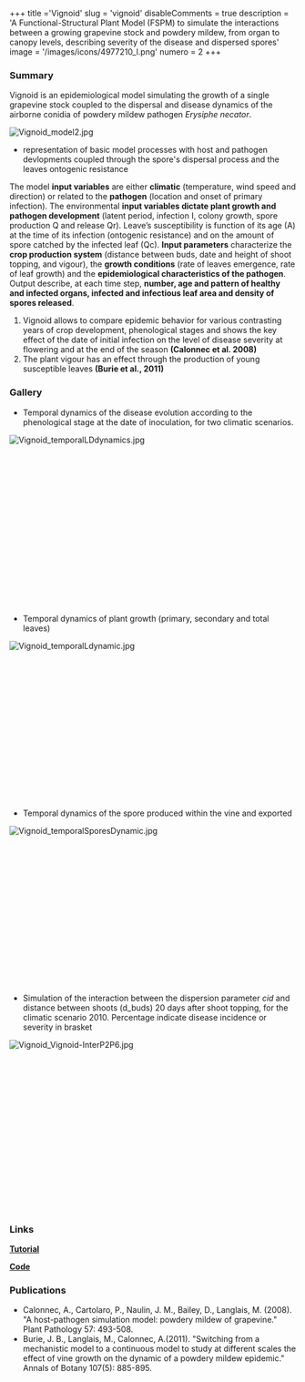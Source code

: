 +++
title ='Vignoid'
slug = 'vignoid'
disableComments = true
description = 'A Functional-Structural Plant Model (FSPM) to simulate the interactions between a growing grapevine stock and powdery mildew, from organ to canopy levels, describing severity of the disease and dispersed spores'
image = '/images/icons/4977210_l.png'
numero = 2
+++


<!--# Vignoid-->

### Summary

Vignoid is an epidemiological model simulating the growth of a single grapevine stock coupled to the dispersal and disease dynamics of the airborne conidia of powdery mildew pathogen *Erysiphe necator*. 
<div style="align: center; width: 50%">
	
  ![Vignoid_model2.jpg](/images/vignoid/model2.jpg)
	
</div>

- representation of basic model processes with host and pathogen devlopments coupled through the spore's dispersal process and the leaves ontogenic resistance

The model **input variables** are either **climatic** (temperature, wind speed and direction) or related to the **pathogen** (location and onset of primary infection). The environmental **input variables dictate plant growth and pathogen development** (latent period, infection I, colony growth, spore production Q and release Qr). Leave’s susceptibility is function of its age (A) at the time of its infection (ontogenic resistance) and on the amount of spore catched by the infected leaf (Qc).
**Input parameters** characterize the **crop production system** (distance between buds, date and height of shoot topping, and vigour), the **growth conditions** (rate of leaves emergence, rate of leaf growth) and the **epidemiological characteristics of the pathogen**.
Output describe, at each time step, **number, age and pattern of healthy and infected organs, infected and infectious leaf area and density of spores released**. 
1.	Vignoid allows to compare epidemic behavior for various contrasting years of crop development, phenological stages and shows the key effect of the date of initial infection on the level of disease severity at flowering and at the end of the season **(Calonnec et al. 2008)**
2.	The plant vigour has an effect through the production of young susceptible leaves **(Burie et al., 2011)**


### Gallery

* Temporal dynamics of the disease evolution according to the phenological stage at the date of inoculation, for two climatic scenarios. 
<div style="align: center; width: 700; height: 300">
	
![Vignoid_temporalLDdynamics.jpg](/images/vignoid/temporalLDdynamics.jpg)
	
</div>


* Temporal dynamics of plant growth (primary, secondary and total leaves)
<div style="align: center; width: 300; height: 280">

![Vignoid_temporalLdynamic.jpg](/images/vignoid/temporalLdynamic.jpg)
	
</div>

* Temporal dynamics of the spore produced within the vine and exported
<div style="align: center; width: 300; height: 280">

![Vignoid_temporalSporesDynamic.jpg](/images/vignoid/temporalSporesDynamic.jpg)
	
</div>

* Simulation of the interaction between the dispersion parameter *cid* and  distance between shoots (d_buds) 20 days after shoot topping, for the climatic scenario 2010. Percentage indicate disease incidence or severity in brasket
<div style="align: center; width: 300; height: 300">

![Vignoid_Vignoid-InterP2P6.jpg](/images/vignoid/Vignoid-InterP2P6.jpg)
	
</div>




### Links

[**Tutorial**](https://hydroshoot.readthedocs.io/en/latest/)


[**Code**](https://github.com/openalea/hydroshoot)



### Publications

- Calonnec, A., Cartolaro, P., Naulin, J. M., Bailey, D., Langlais, M. (2008). "A host-pathogen simulation model: powdery mildew of grapevine." Plant Pathology 57: 493-508.
- Burie, J. B., Langlais, M., Calonnec, A.(2011). "Switching from a mechanistic model to a continuous model to study at different scales the effect of vine growth on the dynamic of a powdery mildew epidemic." Annals of Botany 107(5): 885-895.
	


